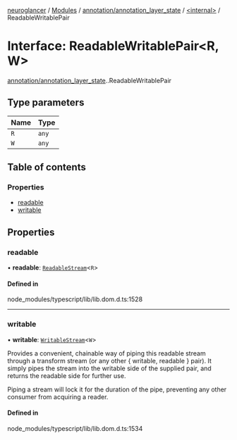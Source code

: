 [neuroglancer](../README.md) / [Modules](../modules.md) / [annotation/annotation\_layer\_state](../modules/annotation_annotation_layer_state.md) / [<internal\>](../modules/annotation_annotation_layer_state._internal_.md) / ReadableWritablePair

# Interface: ReadableWritablePair<R, W\>

[annotation/annotation_layer_state](../modules/annotation_annotation_layer_state.md).[<internal>](../modules/annotation_annotation_layer_state._internal_.md).ReadableWritablePair

## Type parameters

| Name | Type |
| :------ | :------ |
| `R` | `any` |
| `W` | `any` |

## Table of contents

### Properties

- [readable](annotation_annotation_layer_state._internal_.ReadableWritablePair.md#readable)
- [writable](annotation_annotation_layer_state._internal_.ReadableWritablePair.md#writable)

## Properties

### readable

• **readable**: [`ReadableStream`](../modules/annotation_annotation_layer_state._internal_.md#readablestream)<`R`\>

#### Defined in

node_modules/typescript/lib/lib.dom.d.ts:1528

___

### writable

• **writable**: [`WritableStream`](../modules/annotation_annotation_layer_state._internal_.md#writablestream)<`W`\>

Provides a convenient, chainable way of piping this readable stream through a transform stream (or any other { writable, readable } pair). It simply pipes the stream into the writable side of the supplied pair, and returns the readable side for further use.

Piping a stream will lock it for the duration of the pipe, preventing any other consumer from acquiring a reader.

#### Defined in

node_modules/typescript/lib/lib.dom.d.ts:1534
